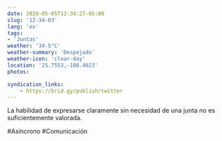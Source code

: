 ```yaml
---
date: 2020-05-05T12:34:27-05:00
slug: '12-34-03'
lang: 'es'
tags:
- 'Juntas'
weather: '34.5°C'
weather-summary: 'Despejado'
weather-icon: 'clear-day'
location: '25.7553,-100.4023'
photos:

syndication_links:
    - https://brid.gy/publish/twitter
---
```

La habilidad de expresarse claramente sin necesidad de una junta no es suficientemente valorada.

#Asíncrono #Comunicación 